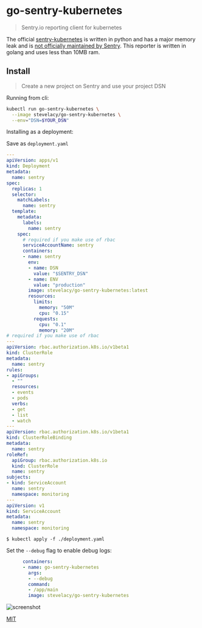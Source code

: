 # go-sentry-kubernetes

> Sentry.io reporting client for kubernetes


The official [sentry-kubernetes](https://github.com/getsentry/sentry-kubernetes) is written in python and has a major memory leak and is [not officially maintained by Sentry](https://github.com/getsentry/sentry-kubernetes/issues/42). This reporter is written in golang and uses less than 10MB ram.

## Install

> Create a new project on Sentry and use your project DSN

Running from cli:

```sh
kubectl run go-sentry-kubernetes \
  --image stevelacy/go-sentry-kubernetes \
  --env="DSN=$YOUR_DSN"
```

Installing as a deployment:

Save as `deployment.yaml`

```yaml
---
apiVersion: apps/v1
kind: Deployment
metadata:
  name: sentry
spec:
  replicas: 1
  selector:
    matchLabels:
      name: sentry
  template:
    metadata:
      labels:
        name: sentry
    spec:
      # required if you make use of rbac
      serviceAccountName: sentry
      containers:
      - name: sentry
        env:
        - name: DSN
          value: "$SENTRY_DSN"
        - name: ENV
          value: "production"
        image: stevelacy/go-sentry-kubernetes:latest
        resources:
          limits:
            memory: "50M"
            cpu: "0.15"
          requests:
            cpu: "0.1"
            memory: "20M"
# required if you make use of rbac
---
apiVersion: rbac.authorization.k8s.io/v1beta1
kind: ClusterRole
metadata:
  name: sentry
rules:
- apiGroups:
  - ""
  resources:
  - events
  - pods
  verbs:
  - get
  - list
  - watch
---
apiVersion: rbac.authorization.k8s.io/v1beta1
kind: ClusterRoleBinding
metadata:
  name: sentry
roleRef:
  apiGroup: rbac.authorization.k8s.io
  kind: ClusterRole
  name: sentry
subjects:
- kind: ServiceAccount
  name: sentry
  namespace: monitoring
---
apiVersion: v1
kind: ServiceAccount
metadata:
  name: sentry
  namespace: monitoring
```

`$ kubectl apply -f ./deployment.yaml`

Set the `--debug` flag to enable debug logs:

```yaml
      containers:
      - name: go-sentry-kubernetes
        args:
        - --debug
        command:
        - /app/main
        image: stevelacy/go-sentry-kubernetes
```

![screenshot](./screenshot.png)

[MIT](LICENSE)
